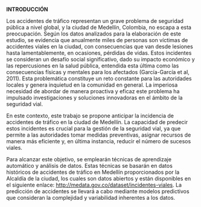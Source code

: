 **INTRODUCCIÓN**

Los accidentes de tráfico representan un grave problema de seguridad pública a nivel global, y la ciudad de Medellín, Colombia, no escapa a esta preocupación. Según los datos analizados para la elaboración de este estudio, se evidencia que anualmente miles de personas son víctimas de accidentes viales en la ciudad, con consecuencias que van desde lesiones hasta lamentablemente, en ocasiones, pérdidas de vidas. Estos incidentes se consideran un desafío social significativo, dado su impacto económico y las repercusiones en la salud pública, entendida esta última como las consecuencias físicas y mentales para los afectados (García-García et al, 2011). Esta problemática constituye un reto constante para las autoridades locales y genera inquietud en la comunidad en general. La imperiosa necesidad de abordar de manera proactiva y eficaz este problema ha impulsado investigaciones y soluciones innovadoras en el ámbito de la seguridad vial.

En este contexto, este trabajo se propone anticipar la incidencia de accidentes de tráfico en la ciudad de Medellín. La capacidad de predecir estos incidentes es crucial para la gestión de la seguridad vial, ya que permite a las autoridades tomar medidas preventivas, asignar recursos de manera más eficiente y, en última instancia, reducir el número de sucesos viales.

Para alcanzar este objetivo, se emplearán técnicas de aprendizaje automático y análisis de datos. Estas técnicas se basarán en datos históricos de accidentes de tráfico en Medellín proporcionados por la Alcaldía de la ciudad, los cuales son datos abiertos y están disponibles en el siguiente enlace: http://medata.gov.co/dataset/incidentes-viales. La predicción de accidentes se llevará a cabo mediante modelos predictivos que consideran la complejidad y variabilidad inherentes a los datos.
